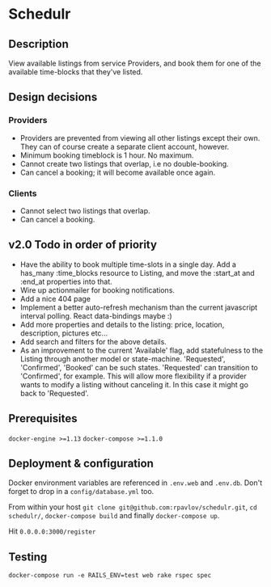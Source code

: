 # Schedulr

## Description

View available listings from service Providers, and book them for one of the available time-blocks that they've listed. 

## Design decisions

### Providers
* Providers are prevented from viewing all other listings except their own. They can of course create a separate client account, however.
* Minimum booking timeblock is 1 hour. No maximum.
* Cannot create two listings that overlap, i.e no double-booking.
* Can cancel a booking; it will become available once again.

### Clients
* Cannot select two listings that overlap. 
* Can cancel a booking.

## v2.0 Todo in order of priority

* Have the ability to book multiple time-slots in a single day. Add a has_many :time_blocks resource to Listing, and move the :start_at and :end_at properties into that. 
* Wire up actionmailer for booking notifications.
* Add a nice 404 page
* Implement a better auto-refresh mechanism than the current javascript interval polling. React data-bindings maybe :)
* Add more properties and details to the listing: price, location, description, pictures etc...
* Add search and filters for the above details.
* As an improvement to the current 'Available' flag, add statefulness to the Listing through another model or state-machine. 'Requested', 'Confirmed', 'Booked' can be such states. 'Requested' can transition to 'Confirmed', for example. This will allow more flexibility if a provider wants to modify a listing without canceling it. In this case it might go back to 'Requested'.

## Prerequisites

`docker-engine >=1.13`
`docker-compose >=1.1.0`

## Deployment & configuration

Docker environment variables are referenced in `.env.web` and `.env.db`. Don't forget to drop in a `config/database.yml` too.

From within your host `git clone git@github.com:rpavlov/schedulr.git`, 
`cd schedulr/`, `docker-compose build` and finally `docker-compose up`.

Hit `0.0.0.0:3000/register`

## Testing

`docker-compose run -e RAILS_ENV=test web rake rspec spec`
